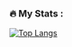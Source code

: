 ### :fire: My Stats :


[![Top Langs](https://github-readme-stats.vercel.app/api/top-langs/?username=ReporterP&layout=compact&theme=vision-friendly-dark)](https://github.com/anuraghazra/github-readme-stats)

<!--
**ReporterP/ReporterP** is a ✨ _special_ ✨ repository because its `README.md` (this file) appears on your GitHub profile.

Here are some ideas to get you started:

- 🔭 I’m currently working on ...
- 🌱 I’m currently learning ...
- 👯 I’m looking to collaborate on ...
- 🤔 I’m looking for help with ...
- 💬 Ask me about ...
- 📫 How to reach me: ...
- 😄 Pronouns: ...
- ⚡ Fun fact: ...
-->
